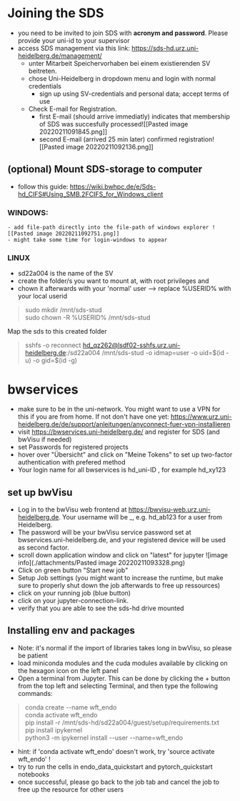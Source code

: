 # Joining the SDS
- you need to be invited to join SDS with **acronym and password**. Please provide your uni-id to your supervisor
- access SDS management via this link: https://sds-hd.urz.uni-heidelberg.de/management/
    - unter Mitarbeit Speichervorhaben bei einem existierenden SV beitreten.
    - chose Uni-Heidelberg in dropdown menu and login with normal credentials
      - sign up using SV-credentials and personal data; accept terms of use
    - Check E-mail for Registration.
        - first E-mail (should arrive immediatly) indicates that membership of SDS was succesfully processed![[Pasted image 20220211091845.png]]
        - second E-mail (arrived 25 min later) confirmed registration![[Pasted image 20220211092136.png]]


## (optional) Mount SDS-storage to computer
- follow this guide: https://wiki.bwhpc.de/e/Sds-hd_CIFS#Using_SMB.2FCIFS_for_Windows_client
### WINDOWS:
	- add file-path directly into the file-path of windows explorer ![[Pasted image 20220211092751.png]]
	- might take some time for login-windows to appear

### LINUX
  - sd22a004 is the name of the SV
  - create the folder/s you want to mount at, with root privileges and
  - chown it afterwards with your 'normal' user --> replace %USERID% with your local userid  
>  sudo mkdir /mnt/sds-stud  
  sudo chown -R %USERID% /mnt/sds-stud

Map the sds to this created folder  
> sshfs -o reconnect hd_qz262@lsdf02-sshfs.urz.uni-heidelberg.de:/sd22a004 /mnt/sds-stud -o idmap=user -o uid=\$(id -u) -o gid=$(id -g)


# bwservices
- make sure to be in the uni-network. You might want to use a VPN for this if you are from home. If not don't have one yet: https://www.urz.uni-heidelberg.de/de/support/anleitungen/anyconnect-fuer-vpn-installieren
- visit https://bwservices.uni-heidelberg.de/ and register for SDS (and bwVisu if needed)
- set Passwords for registered projects
- hover over "Übersicht" and click on "Meine Tokens" to set up two-factor authentication with prefered method
- Your login name for all bwservices is hd_uni-ID , for example hd_xy123


## set up bwVisu
- Log in to the bwVisu web frontend at https://bwvisu-web.urz.uni-heidelberg.de. Your username will be <site-prefix>_<uni-id>, e.g. hd_ab123 for a user from Heidelberg.
- The password will be your bwVisu service password set at bwservices.uni-heidelberg.de, and your registered device will be used as second factor.
- scroll down application window and click on "latest" for jupyter ![image info](./attachments/Pasted image 20220211093328.png)
- Click on green button "Start new job"
- Setup Job settings (you might want to increase the runtime, but make sure to properly shut down the job afterwards to free up ressources)
- click on your running job (blue button)
- click on your jupyter-connection-link.
- verify that you are able to see the sds-hd drive mounted

## Installing env and packages
- Note: it's normal if the import of libraries takes long in bwVisu, so please be patient
- load miniconda modules and the  cuda modules available by clicking on the hexagon icon on the left panel
- Open a terminal from Jupyter. This can be done by clicking the + button from the top left and selecting Terminal, and then type the following commands:


> conda create --name wft_endo  
conda activate wft_endo  
pip install -r /mnt/sds-hd/sd22a004/guest/setup/requirements.txt  
pip install ipykernel  
python3 -m ipykernel install --user --name=wft_endo  

- hint: if 'conda activate wft_endo' doesn't work, try 'source activate wft_endo' !
- try to run the cells in endo_data_quickstart and pytorch_quickstart notebooks
- once successful, please go back to the job tab and cancel the job to free up the resource for other users
